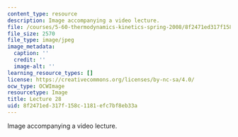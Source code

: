 ```yaml
---
content_type: resource
description: Image accompanying a video lecture.
file: /courses/5-60-thermodynamics-kinetics-spring-2008/8f2471ed317f158c1181efc7bf8eb33a_lec28_th.jpg
file_size: 2570
file_type: image/jpeg
image_metadata:
  caption: ''
  credit: ''
  image-alt: ''
learning_resource_types: []
license: https://creativecommons.org/licenses/by-nc-sa/4.0/
ocw_type: OCWImage
resourcetype: Image
title: Lecture 28
uid: 8f2471ed-317f-158c-1181-efc7bf8eb33a
---
```

Image accompanying a video lecture.